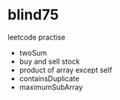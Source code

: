 # blind75

leetcode practise
- twoSum
- buy and sell stock
- product of array except self
- containsDuplicate
- maximumSubArray